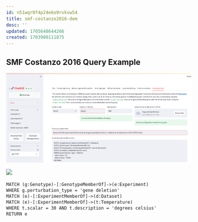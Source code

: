 ```yaml
---
id: n51wqr0f4p24e6o9rvkvw54
title: smf-costanzo2016-dem
desc: ''
updated: 1705648644266
created: 1703980111875
---
```


## SMF Costanzo 2016 Query Example

![](./assets/images/ChatGSE.smf-costanzo2016-demo.md.query-example.png)

![](./assets/images/ChatGSE-query-example.gif)

```Cypher
MATCH (g:Genotype)-[:GenotypeMemberOf]->(e:Experiment)
WHERE g.perturbation_type = 'gene deletion'
MATCH (e)-[:ExperimentMemberOf]->(d:Dataset)
MATCH (e)-[:ExperimentMemberOf]->(t:Temperature)
WHERE t.scalar = 30 AND t.description = 'degrees celsius'
RETURN e
```
